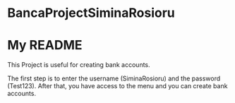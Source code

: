 # BancaProjectSiminaRosioru

# My README

This Project is useful for creating bank accounts.

The first step is to enter the username (SiminaRosioru) and the password (Test123). 
After that, you have access to the menu and you can create bank accounts.
